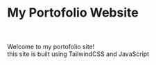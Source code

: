 # My Portofolio Website
<br>
<br>
Welcome to my portofolio site!
<br>
this site is built using TailwindCSS and JavaScript
